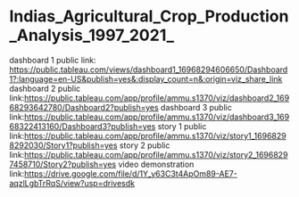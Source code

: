 # Indias_Agricultural_Crop_Production_Analysis_1997_2021_
dashboard 1 public link: https://public.tableau.com/views/dashboard1_16968294606650/Dashboard1?:language=en-US&publish=yes&:display_count=n&:origin=viz_share_link
dashboard 2 public link:https://public.tableau.com/app/profile/ammu.s1370/viz/dashboard2_16968293642780/Dashboard2?publish=yes
dashboard 3 public link:https://public.tableau.com/app/profile/ammu.s1370/viz/dashboard3_16968322413160/Dashboard3?publish=yes
story 1 public link:https://public.tableau.com/app/profile/ammu.s1370/viz/story1_16968298292030/Story1?publish=yes
story 2 public link:https://public.tableau.com/app/profile/ammu.s1370/viz/story2_16968297458710/Story2?publish=yes
video demonstration link:https://drive.google.com/file/d/1Y_y63C3t4ApOm89-AE7-aqzlLgbTrRqS/view?usp=drivesdk
